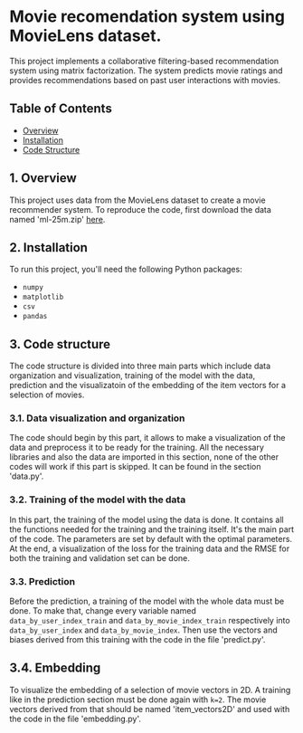 # Movie recomendation system using MovieLens dataset. 

This project implements a collaborative filtering-based recommendation system using matrix factorization. 
The system predicts movie ratings and provides recommendations based on past user interactions with movies.

## Table of Contents
- [Overview](#overview)
- [Installation](#installation)
- [Code Structure](#code-structure)

## 1. Overview 

This project uses data from the MovieLens dataset to create a movie recommender system. To reproduce the code,
first download the data named 'ml-25m.zip' [here](https://grouplens.org/datasets/movielens/).

## 2. Installation 

To run this project, you'll need the following Python packages:

- `numpy`
- `matplotlib`
- `csv`
- `pandas`

## 3. Code structure 

The code structure is divided into three main parts which include data organization and visualization, training of the model with the data, prediction and the visualizatoin of the embedding of the item vectors for a selection of movies. 

### 3.1. Data visualization and organization

The code should begin by this part, it allows to make a visualization of the data and preprocess it to be ready for the training. All the necessary libraries and also the data are imported in this section, none of the other codes will work if this part is skipped. It can be found in the section 'data.py'.

### 3.2. Training of the model with the data

In this part, the training of the model using the data is done. It contains all the functions needed for the training and the training itself. It's the main part of the code. The parameters are set by default with the optimal parameters. At the end, a visualization of the loss for the training data and the RMSE for both the training and validation set can be done. 

### 3.3. Prediction

Before the prediction, a training of the model with the whole data must be done. To make that, change every variable named `data_by_user_index_train` and `data_by_movie_index_train` respectively into `data_by_user_index` and `data_by_movie_index`. Then use the vectors and biases derived from this training with the code in the file 'predict.py'.

## 3.4. Embedding

To visualize the embedding of a selection of movie vectors in 2D. A training like in the prediction section must be done again with `k=2`. The movie vectors derived from that should be named 'item_vectors2D' and used with the code in the file 'embedding.py'.  
